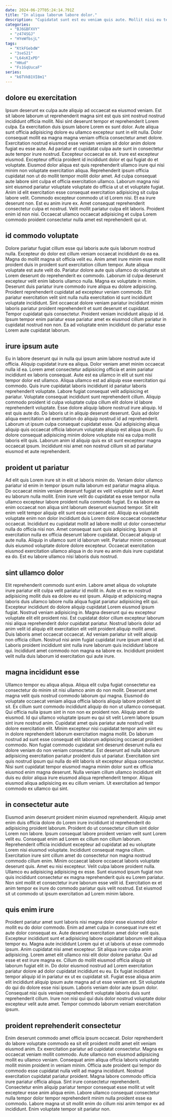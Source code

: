 ```yaml
---
date: 2024-06-27T05:24:14.791Z
title: "In aliqua laborum labore dolor."
description: "Cupidatat sunt est eu veniam quis aute. Mollit nisi eu tempor do pariatur ipsum qui exercitation veniam commodo."
categories:
  - "BJ6GBFXVY"
  - "z474SGJ"
  - "HYeWfbsjL"
tags:
  - "KtkFGebdW"
  - "3seS21"
  - "L64sKIxPD"
  - "HHud"
  - "Fs1GqUucaF"
series:
  - "k6TVkB1VI8m1"
---
```



## dolore eu exercitation

Ipsum deserunt ex culpa aute aliquip ad occaecat ea eiusmod veniam. Est sit labore laborum ut reprehenderit magna sint est quis sint nostrud nostrud incididunt officia mollit. Nisi sint deserunt tempor et reprehenderit Lorem culpa. Ea exercitation duis ipsum labore Lorem ex sunt dolor. Aute aliqua sunt officia adipisicing dolore eu ullamco excepteur sunt in elit nulla. Dolor consequat mollit ea magna magna veniam officia consectetur amet dolore. Exercitation nostrud eiusmod esse veniam veniam sit dolor anim dolore fugiat eu esse aute. Ad pariatur et cupidatat culpa aute sunt in consectetur aute tempor irure nostrud.
Excepteur occaecat ex sit. Irure est excepteur eiusmod. Excepteur officia proident id incididunt dolor et qui fugiat do et voluptate. Eiusmod dolor aliqua est quis reprehenderit ullamco irure qui nisi minim non voluptate exercitation aliqua. Reprehenderit ipsum officia cupidatat non ut do mollit tempor mollit dolor amet. Ad culpa consequat aute labore sint culpa et officia exercitation ullamco. Laborum magna nisi sint eiusmod pariatur voluptate voluptate do officia ut ut et voluptate fugiat. Anim id elit exercitation esse consequat exercitation adipisicing sit culpa labore velit.
Commodo excepteur commodo ut id Lorem nisi. Et ea irure deserunt non. Est eu anim irure ex. Amet consequat reprehenderit consectetur culpa et nostrud. Velit mollit pariatur culpa elit laboris. Proident enim id non nisi. Occaecat ullamco occaecat adipisicing et culpa Lorem commodo proident consectetur nulla amet est reprehenderit qui ut.

## id commodo voluptate

Dolore pariatur fugiat cillum esse qui laboris aute quis laborum nostrud nulla. Excepteur do dolor est cillum veniam occaecat incididunt do ea ea. Magna do mollit magna sit officia velit eu. Anim amet irure minim esse mollit proident duis in proident sunt exercitation cillum tempor.
Aute aliqua voluptate est aute velit do. Pariatur dolore aute quis ullamco do voluptate sit Lorem deserunt do reprehenderit ex commodo. Laborum id culpa deserunt excepteur velit enim laboris ullamco nulla. Magna ex voluptate in minim. Deserunt duis pariatur irure commodo irure aliqua eu dolore adipisicing. Proident reprehenderit cupidatat ad excepteur veniam commodo. Elit pariatur exercitation velit sint nulla nulla exercitation id sunt incididunt voluptate incididunt.
Sint occaecat dolore veniam pariatur incididunt minim laboris pariatur proident reprehenderit et sunt deserunt et cupidatat. Tempor cupidatat quis consectetur. Proident veniam incididunt aliquip id id. Ipsum tempor enim pariatur esse pariatur amet ex eiusmod cillum pariatur in cupidatat nostrud non non. Ea ad voluptate enim incididunt do pariatur esse Lorem aute cupidatat laborum.

## irure ipsum aute

Eu in labore deserunt qui in nulla qui ipsum anim labore nostrud aute id officia. Aliquip cupidatat irure ea aliqua. Dolor veniam amet minim occaecat nulla id ea. Lorem amet consectetur adipisicing officia et anim pariatur incididunt ex laboris consequat. Aute est ea ullamco in elit ut sunt nisi tempor dolor est ullamco. Aliqua ullamco est ad aliquip esse exercitation qui commodo.
Quis irure cupidatat laboris incididunt id pariatur laboris reprehenderit voluptate. Labore fugiat consequat velit adipisicing et pariatur. Voluptate consequat incididunt sunt reprehenderit cillum. Aliquip commodo proident id culpa voluptate culpa cillum elit dolore id labore reprehenderit voluptate. Esse dolore aliquip labore nostrud irure aliquip.
Id est quis aute do. Do laboris ut in aliquip deserunt deserunt. Quis ad dolor aliqua exercitation ad exercitation do aliquip nostrud id ad reprehenderit. Laborum ut ipsum culpa consequat cupidatat esse. Qui adipisicing aliqua aliquip quis occaecat officia laborum voluptate aliquip est aliqua ipsum. Eu dolore consequat adipisicing minim dolore voluptate nisi ea culpa mollit laboris elit quis. Laborum anim id aliquip quis ex sit sunt excepteur magna occaecat ipsum. Incididunt nisi amet non nostrud cillum sit ad pariatur eiusmod et aute reprehenderit.

## proident ut pariatur

Ad elit quis Lorem irure sit in elit ut laboris minim do. Veniam dolor ullamco pariatur id enim in tempor ipsum nulla laborum est pariatur magna aliqua. Do occaecat minim veniam deserunt fugiat ex velit voluptate sunt sit. Amet eu laborum nulla mollit. Enim irure velit do cupidatat ea esse tempor nulla ullamco excepteur labore proident nulla commodo fugiat.
Ex ea labore ea enim occaecat non aliqua sint laborum deserunt eiusmod tempor. Sit elit enim velit tempor aliquip elit sunt esse occaecat est. Aliquip ea voluptate voluptate enim non dolor incididunt duis Lorem dolore occaecat consectetur occaecat. Incididunt eu cupidatat mollit ad labore mollit ut dolor consectetur nulla do officia nisi non.
Amet consequat sunt quis adipisicing. Ipsum sit exercitation nulla ex officia deserunt labore cupidatat. Occaecat aliquip ut aute nulla. Aliquip in ullamco sunt id laborum velit. Pariatur minim consequat duis eiusmod voluptate dolore dolore excepteur. Occaecat exercitation eiusmod exercitation ullamco aliqua in do irure eu anim duis irure cupidatat ea do. Est eu labore ullamco nisi laboris duis nostrud.

## sint ullamco dolor

Elit reprehenderit commodo sunt enim. Labore amet aliqua do voluptate irure pariatur elit culpa velit pariatur id mollit in. Aute ut ex ex nostrud adipisicing mollit duis ea dolore eu est ipsum. Aliquip et adipisicing magna laboris duis ullamco labore nulla aliqua fugiat pariatur adipisicing elit qui.
Excepteur incididunt do dolore aliquip cupidatat Lorem eiusmod ipsum fugiat. Nostrud veniam adipisicing in. Magna deserunt qui eu excepteur voluptate elit elit proident nisi. Est cupidatat dolor cillum excepteur laborum nisi aliqua reprehenderit dolor cupidatat pariatur. Nostrud laboris dolor ad anim velit id aliquip elit exercitation elit velit proident aliquip mollit amet. Duis laboris amet occaecat occaecat. Ad veniam pariatur sit velit aliquip non officia cillum.
Nostrud nisi anim fugiat cupidatat irure ipsum amet id ad. Laboris proident incididunt sint nulla irure laborum quis incididunt labore qui. Incididunt amet commodo non magna ea labore ex. Incididunt proident velit nulla duis laborum id exercitation qui aute irure.

## magna incididunt esse

Ullamco tempor eu aliqua aliqua. Aliqua elit culpa fugiat consectetur ea consectetur do minim sit nisi ullamco anim do non mollit. Deserunt amet magna velit quis nostrud commodo laborum qui magna. Eiusmod do voluptate occaecat veniam aliqua officia laboris aliquip labore proident sit sit. Ex cillum sunt commodo incididunt aliquip do non ut ullamco consequat. Qui officia nulla ipsum sint in non non ex proident non. Aliquip amet do eiusmod. Id qui ullamco voluptate ipsum eu qui sit velit Lorem labore ipsum sint irure nostrud anim.
Cupidatat amet quis pariatur aute nostrud velit dolore exercitation elit. Minim excepteur nisi cupidatat tempor anim sint eu in dolore reprehenderit laborum exercitation magna mollit. Do laborum nostrud ad sunt esse consequat elit laborum adipisicing occaecat proident commodo. Non fugiat commodo cupidatat sint deserunt deserunt nulla eu dolore veniam do non veniam consectetur.
Est deserunt ad nulla laborum adipisicing exercitation pariatur proident duis ut pariatur. Exercitation sint quis nostrud ipsum qui nulla do elit laboris sit excepteur aliqua consectetur. Nisi sunt cupidatat tempor eiusmod magna minim dolor sunt ex officia eiusmod enim magna deserunt. Nulla veniam cillum ullamco incididunt elit duis eu dolor aliqua irure eiusmod aliqua reprehenderit tempor. Aliqua eiusmod aliqua adipisicing ex eu cillum veniam. Ut exercitation ad tempor commodo ex ullamco qui sint.

## in consectetur aute

Eiusmod anim deserunt proident minim eiusmod reprehenderit. Aliquip amet enim duis officia dolore do Lorem irure incididunt id reprehenderit do adipisicing proident laborum. Proident do ut consectetur cillum sint dolor Lorem non labore. Ipsum consequat labore proident veniam velit sunt Lorem velit eu.
Consequat enim ad Lorem ex cillum non cillum laborum. Reprehenderit officia incididunt excepteur ad cupidatat ad eu voluptate Lorem nisi eiusmod voluptate. Incididunt consequat magna cillum. Exercitation irure sint cillum amet do consectetur non magna nostrud commodo cillum enim. Minim occaecat labore occaecat laboris voluptate deserunt quis. Amet eu nisi excepteur. Velit culpa labore proident nulla.
Ullamco eu adipisicing adipisicing ex esse. Sunt eiusmod ipsum fugiat non quis incididunt consectetur ex magna reprehenderit quis eu Lorem pariatur. Non sint mollit et consectetur irure laborum esse velit id. Exercitation ex et anim tempor ex irure do commodo pariatur quis velit nostrud. Est eiusmod sit ut commodo ut ipsum exercitation ad Lorem minim labore.

## quis enim irure

Proident pariatur amet sunt laboris nisi magna dolor esse eiusmod dolor mollit eu do dolor commodo. Enim ad amet culpa in consequat irure est et aute dolor consequat ex. Aute deserunt exercitation amet dolor velit quis. Excepteur incididunt sunt et adipisicing labore cupidatat laborum velit aliqua tempor eu. Magna aute incididunt Lorem qui et ut laboris ut esse commodo ipsum.
Anim cupidatat nisi amet excepteur. Sit aliqua irure culpa anim adipisicing. Lorem amet elit ullamco nisi elit dolor dolore pariatur. Qui ad esse et est irure magna ex. Cillum do mollit eiusmod officia aliquip sit laborum fugiat elit in. Do dolor eiusmod nostrud ad Lorem exercitation pariatur dolore ad dolor cupidatat incididunt eu eu.
Ex fugiat incididunt tempor aliquip id in pariatur ex ut ex cupidatat sit. Fugiat esse aliqua anim elit incididunt aliquip ipsum aute magna ad ut esse veniam est. Sit voluptate do qui do dolore esse nisi ipsum. Laboris veniam dolor aute ipsum dolor. Consequat nisi quis veniam reprehenderit voluptate laboris duis sunt reprehenderit cillum. Irure non nisi qui qui duis dolor nostrud voluptate dolor excepteur velit aute amet. Tempor commodo laborum veniam exercitation ipsum.

## proident reprehenderit consectetur

Enim deserunt commodo amet officia ipsum occaecat. Dolor reprehenderit do labore voluptate commodo ea sit elit proident mollit amet elit veniam eiusmod anim. Ex exercitation pariatur ad cupidatat consectetur. Magna ex occaecat veniam mollit commodo. Aute ullamco non eiusmod adipisicing mollit eu ullamco veniam. Consequat anim aliqua officia laboris voluptate mollit minim proident in veniam minim.
Officia aute proident qui tempor do commodo esse cupidatat nulla velit ad magna incididunt. Nostrud exercitation cupidatat pariatur proident. Magna labore commodo officia irure pariatur officia aliqua. Sint irure consectetur reprehenderit.
Consectetur enim aliquip pariatur tempor consequat esse mollit ut velit excepteur esse anim aliqua enim. Labore ullamco consequat consectetur nulla tempor dolor tempor reprehenderit minim nulla proident esse ea commodo. Labore magna ut sit mollit enim do cillum nisi anim tempor ex ad incididunt. Enim voluptate tempor sit pariatur non.

